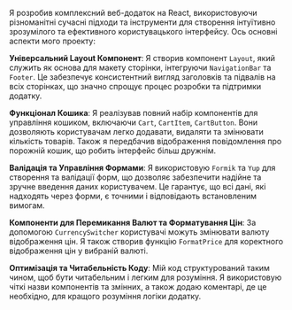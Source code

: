Я розробив комплексний веб-додаток на React, використовуючи різноманітні сучасні підходи та інструменти для створення інтуїтивно зрозумілого та ефективного користувацького інтерфейсу. Ось основні аспекти мого проекту:

**Універсальний Layout Компонент**: Я створив компонент `Layout`, який служить як основа для макету сторінки, інтегруючи `NavigationBar` та `Footer`. Це забезпечує консистентний вигляд заголовків та підвалів на всіх сторінках, що значно спрощує процес розробки та підтримки додатку.

**Функціонал Кошика**: Я реалізував повний набір компонентів для управління кошиком, включаючи `Cart`, `CartItem`, `CartButton`. Вони дозволяють користувачам легко додавати, видаляти та змінювати кількість товарів. Також я передбачив відображення повідомлення про порожній кошик, що робить інтерфейс більш дружнім.

**Валідація та Управління Формами**: Я використовую `Formik` та `Yup` для створення та валідації форм, що дозволяє забезпечити надійне та зручне введення даних користувачем. Це гарантує, що всі дані, які надходять через форми, є точними і відповідають встановленим вимогам.

**Компоненти для Перемикання Валют та Форматування Цін**: За допомогою `CurrencySwitcher` користувачі можуть змінювати валюту відображення цін. Я також створив функцію `FormatPrice` для коректного відображення цін у вибраній валюті.

**Оптимізація та Читабельність Коду**: Мій код структурований таким чином, щоб бути читабельним і легким для розуміння. Я використовую чіткі назви компонентів та змінних, а також додаю коментарі, де це необхідно, для кращого розуміння логіки додатку.
